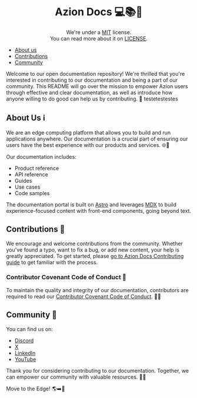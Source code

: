 
<h1 align="center">
  Azion Docs 💻📚🧡
</h1>
<p align="center">
    We're under a <a href="https://opensource.org/license/mit/" title="MIT">MIT</a> license.
    <br>
    You can read more about it on <a href="./LICENSE" title=".LICENSE">LICENSE</a>.
</p>

- [About us](#about-us-%E2%84%B9%EF%B8%8F)
- [Contributions](#contributions-)
- [Community](#community-)

Welcome to our open documentation repository! We're thrilled that you're interested in contributing to our documentation and being a part of our community. This README will go over the mission to empower Azion users through effective and clear documentation, as well as introduce how anyone willing to do good can help us by contributing. 📖 testetestestes

## About Us ℹ️

We are an edge computing platform that allows you to build and run applications anywhere. Our documentation is a crucial part of ensuring our users have the best experience with our products and services. 🌐🚀

Our documentation includes:

- Product reference
- API reference
- Guides
- Use cases
- Code samples

The documentation portal is built on [Astro](https://docs.astro.build/en/getting-started/) and leverages [MDX](https://mdxjs.com/docs/what-is-mdx/) to build experience-focused content with front-end components, going beyond text.

## Contributions 🤝

We encourage and welcome contributions from the community. Whether you've found a typo, want to fix a bug, or add new content, your help is greatly appreciated. To get started, please [go to Azion Docs Contributing guide](https://github.com/aziontech/docs/blob/main/.github/CONTRIBUTING.md) to get familiar with the process.

### Contributor Covenant Code of Conduct 📜

To maintain the quality and integrity of our documentation, contributors are required to read our [Contributor Covenant Code of Conduct](https://github.com/aziontech/docs/blob/main/CODE_OF_CONDUCT.md). 📝🤝

## Community 💬 

You can find us on:

- [Discord](https://discord.com/invite/Yp9N7RMVZy)
- [X](https://twitter.com/aziontech) 
- [LinkedIn](https://www.linkedin.com/company/aziontech)
- [YouTube](https://www.youtube.com/aziontech)

Thank you for considering contributing to our documentation. Together, we can empower our community with valuable resources. 🧡🙏

Move to the Edge! 🌎➡️🧡
